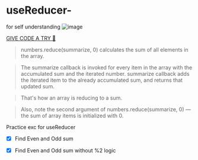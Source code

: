 # useReducer-

for self understanding
![image](https://user-images.githubusercontent.com/56559378/164282878-4604ebd0-4290-4d25-b100-547e5d5901fe.png)

[GIVE CODE A TRY  🚀](https://jsfiddle.net/anjali1102/rhx7m68c/1/) 


> numbers.reduce(summarize, 0) calculates the sum of all elements in the array.

> The summarize callback is invoked for every item in the array with the accumulated sum and the iterated number. summarize callback adds the iterated item to the already accumulated sum, and returns that updated sum.

> That's how an array is reducing to a sum.

> Also, note the second argument of numbers.reduce(summarize, 0) — the sum of array items is initialized with 0.

Practice exc for useReducer

- [x] Find Even and Odd sum
- [x] Find Even and Odd sum without %2 logic

